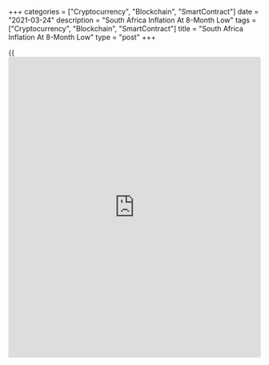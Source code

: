 +++
categories = ["Cryptocurrency", "Blockchain", "SmartContract"]
date = "2021-03-24"
description = "South Africa Inflation At 8-Month Low"
tags = ["Cryptocurrency", "Blockchain", "SmartContract"]
title = "South Africa Inflation At 8-Month Low"
type = "post"
+++

{{<iframe id="large-banner" src="https://www.bounty.group/#slide=17.0" width="100%" height="600" scrolling="no" style="border: 0px solid rgb(216, 221, 230); border-radius: 3px;">}}

South Africa's consumer price inflation eased to an eight month low in
February, figures from Statistics South Africa showed on Wednesday.

The consumer price index rose 2.9 percent year-on-year in February,
following a 3.2 percent increase in January. Economists had expected a
3.1 percent rise.

The latest inflation was the lowest since June last year, when it was
2.2 percent.

The main contributions to the annual inflation came from food and non-
alcoholic beverages, housing and utilities, and miscellaneous goods and
services.

Prices for food and non-alcoholic beverages increased by 5.2 percent
annually in February and housing and utilities cost rose by 2.6 percent.

Prices of miscellaneous goods and services grew 3.9 percent.

On a month-on-month basis, consumer price grew 0.7 percent in February.
Economists had expectation a 0.9 percent rise.

The core inflation, which excludes prices of non-alcoholic beverages,
fuels and energy, was 2.6 percent in February. Economists had forecast a
2.9 percent increase.

On a monthly basis, the core CPI increased 0.6 percent in February.
Economists had forecast a rise of 0.7 percent.

For comments and feedback [contact](https://www.playgroundfx.com/contact/): editorial@rtt[news](https://www.letsplayfx.com/blog/forex-news-website/).com

[Economic News][1]

 **What parts of the world are seeing the best (and worst) economic
performances lately? Click[here][2] to check out our [Econ Scorecard][2]
and find out! See up-to-the-moment [ranking](https://www.playgroundfx.com/blog/crypto-exchange-ranking/)s for the best and worst
performers in [GDP][3], [unemployment rate][4], [inflation][5] and much
more.**

   1. www.rtt[news](https://www.letsplayfx.com/blog/forex-news-website/).com/Content/EconomicNews.aspx
   2. www.rtt[news](https://www.letsplayfx.com/blog/forex-news-website/).com/economic-scorecard/world-rank/industrial-production/highest-performance.aspx
   3. www.rtt[news](https://www.letsplayfx.com/blog/forex-news-website/).com/economic-scorecard/world-rank/GDP/highest-performance.aspx
   4. www.rtt[news](https://www.letsplayfx.com/blog/forex-news-website/).com/economic-scorecard/world-rank/unemployment-rate/lowest-performance.aspx
   5. www.rtt[news](https://www.letsplayfx.com/blog/forex-news-website/).com/economic-scorecard/world-rank/CPI/highest-performance.aspx